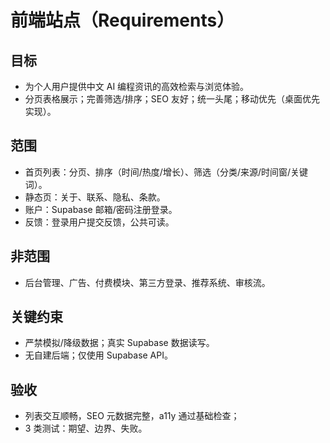 # 前端站点（Requirements）

## 目标

- 为个人用户提供中文 AI 编程资讯的高效检索与浏览体验。
- 分页表格展示；完善筛选/排序；SEO 友好；统一头尾；移动优先（桌面优先实现）。

## 范围

- 首页列表：分页、排序（时间/热度/增长）、筛选（分类/来源/时间窗/关键词）。
- 静态页：关于、联系、隐私、条款。
- 账户：Supabase 邮箱/密码注册登录。
- 反馈：登录用户提交反馈，公共可读。

## 非范围

- 后台管理、广告、付费模块、第三方登录、推荐系统、审核流。

## 关键约束

- 严禁模拟/降级数据；真实 Supabase 数据读写。
- 无自建后端；仅使用 Supabase API。

## 验收

- 列表交互顺畅，SEO 元数据完整，a11y 通过基础检查；
- 3 类测试：期望、边界、失败。
